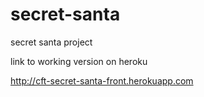 # secret-santa
secret santa project

link to working version on heroku

http://cft-secret-santa-front.herokuapp.com

